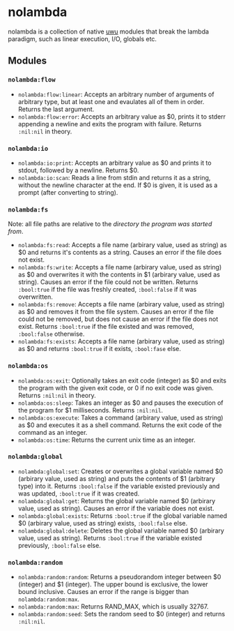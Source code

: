 # nolambda
nolambda is a collection of native [uwu](https://github.com/EliasFleckenstein03/uwulang) modules that break the lambda paradigm, such as linear execution, I/O, globals etc.

## Modules

### `nolambda:flow`

- `nolambda:flow:linear`: Accepts an arbitrary number of arguments of arbitrary type, but at least one and evaulates all of them in order. Returns the last argument.
- `nolambda:flow:error`: Accepts an arbitrary value as $0, prints it to stderr appending a newline and exits the program with failure. Returns `:nil:nil` in theory.

### `nolambda:io`

- `nolambda:io:print`: Accepts an arbitrary value as $0 and prints it to stdout, followed by a newline. Returns $0.
- `nolambda:io:scan`: Reads a line from stdin and returns it as a string, without the newline character at the end. If $0 is given, it is used as a prompt (after converting to string).

### `nolambda:fs`

Note: all file paths are relative to the _directory the program was started from_.

- `nolambda:fs:read`: Accepts a file name (arbirary value, used as string) as $0 and returns it's contents as a string. Causes an error if the file does not exist.
- `nolambda:fs:write`: Accepts a file name (arbirary value, used as string) as $0 and overwrites it with the contents in $1 (arbirary value, used as string). Causes an error if the file could not be written. Returns `:bool:true` if the file was freshly created, `:bool:false` if it was overwritten.
- `nolambda:fs:remove`: Accepts a file name (arbirary value, used as string) as $0 and removes it from the file system. Causes an error if the file could not be removed, but does not cause an error if the file does not exist. Returns `:bool:true` if the file existed and was removed, `:bool:false` otherwise.
- `nolambda:fs:exists`: Accepts a file name (arbirary value, used as string) as $0 and returns `:bool:true` if it exists, `:bool:fase` else.

### `nolambda:os`

- `nolambda:os:exit`: Optionally takes an exit code (integer) as $0 and exits the program with the given exit code, or 0 if no exit code was given. Returns `:nil:nil` in theory.
- `nolambda:os:sleep`: Takes an integer as $0 and pauses the execution of the program for $1 milliseconds. Returns `:nil:nil`.
- `nolambda:os:execute`: Takes a command (arbirary value, used as string) as $0 and executes it as a shell command. Returns the exit code of the command as an integer.
- `nolambda:os:time`: Returns the current unix time as an integer.

### `nolambda:global`

- `nolambda:global:set`: Creates or overwrites a global variable named $0 (arbirary value, used as string) and puts the contents of $1 (arbitrary type) into it. Returns `:bool:false` if the variable existed previously and was updated, `:bool:true` if it was created.
- `nolambda:global:get`: Returns the global variable named $0 (arbirary value, used as string). Causes an error if the variable does not exist.
- `nolambda:global:exists`: Returns `:bool:true` if the global variable named $0 (arbirary value, used as string) exists, `:bool:false` else.
- `nolambda:global:delete`: Deletes the global variable named $0 (arbirary value, used as string). Returns `:bool:true` if the variable existed previously, `:bool:false` else.

### `nolambda:random`

- `nolambda:random:random`: Returns a pseudorandom integer between $0 (integer) and $1 (integer). The upper bound is exclusive, the lower bound inclusive. Causes an error if the range is bigger than `nolambda:random:max`.
- `nolambda:random:max`: Returns RAND_MAX, which is usually 32767.
- `nolambda:random:seed`: Sets the random seed to $0 (integer) and returns `:nil:nil`.
